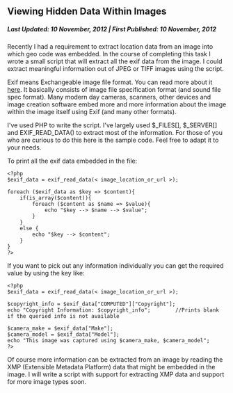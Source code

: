 Viewing Hidden Data Within Images
---------------------------------
##### Last Updated: 10 November, 2012 | First Published: 10 November, 2012

Recently I had a requirement to extract location data from an image into which geo code was embedded. In the course of completing this task I wrote a small script that will extract all the exif data from the image. I could extract meaningful information out of JPEG or TIFF images using the script.

Exif means Exchangeable image file format. You can read more about it [here][1]. It basically consists of image file specification format (and sound file spec format). Many modern day cameras, scanners, other devices and image creation software embed more and more information about the image within the image itself using Exif (and many other formats).

I've used PHP to write the script. I've largely used $_FILES[], $_SERVER[] and EXIF_READ_DATA() to extract most of the information. For those of you who are curious to do this here is the sample code. Feel free to adapt it to your needs.

To print all the exif data embedded in the file:

    <?php
    $exif_data = exif_read_data(< image_location_or_url >);

    foreach ($exif_data as $key => $content){
        if(is_array($content)){
            foreach ($content as $name => $value){
                echo "$key --> $name --> $value";
            }
        }
        else {
            echo "$key --> $content";
        }
    }
    ?>

If you want to pick out any information individually you can get the required value by using the key like:

    <?php
    $exif_data = exif_read_data(< image_location_or_url >);

    $copyright_info = $exif_data["COMPUTED"]["Copyright"];
    echo "Copyright Information: $copyright_info";        //Prints blank if the queried info is not available

    $camera_make = $exif_data["Make"];
    $camera_model = $exif_data["Model"];
    echo "This image was captured using $camera_make, $camera_model";
    ?>

Of course more information can be extracted from an image by reading the XMP (Extensible Metadata Platform) data that might be embedded in the image. I will write a script with support for extracting XMP data and support for more image types soon.


[1]: http://en.wikipedia.org/wiki/Exchangeable_image_file_format "Wikipedia article on Exif data"